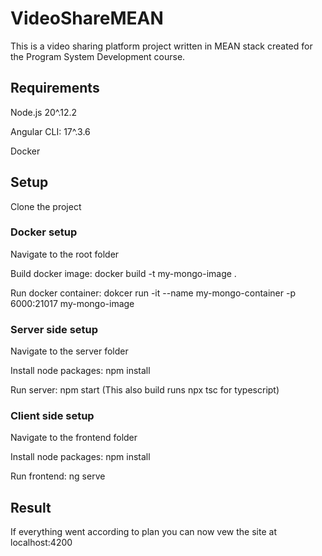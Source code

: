 # VideoShareMEAN

This is a video sharing platform project written in MEAN stack created for the Program System Development course.

## Requirements

Node.js 20^.12.2

Angular CLI: 17^.3.6

Docker

## Setup

Clone the project

### Docker setup

Navigate to the root folder

Build docker image: docker build -t my-mongo-image .

Run docker container: dokcer run -it --name my-mongo-container -p 6000:21017 my-mongo-image

### Server side setup

Navigate to the server folder

Install node packages: npm install

Run server: npm start (This also build runs npx tsc for typescript)

### Client side setup

Navigate to the frontend folder

Install node packages: npm install

Run frontend: ng serve

## Result

If everything went according to plan you can now vew the site at localhost:4200